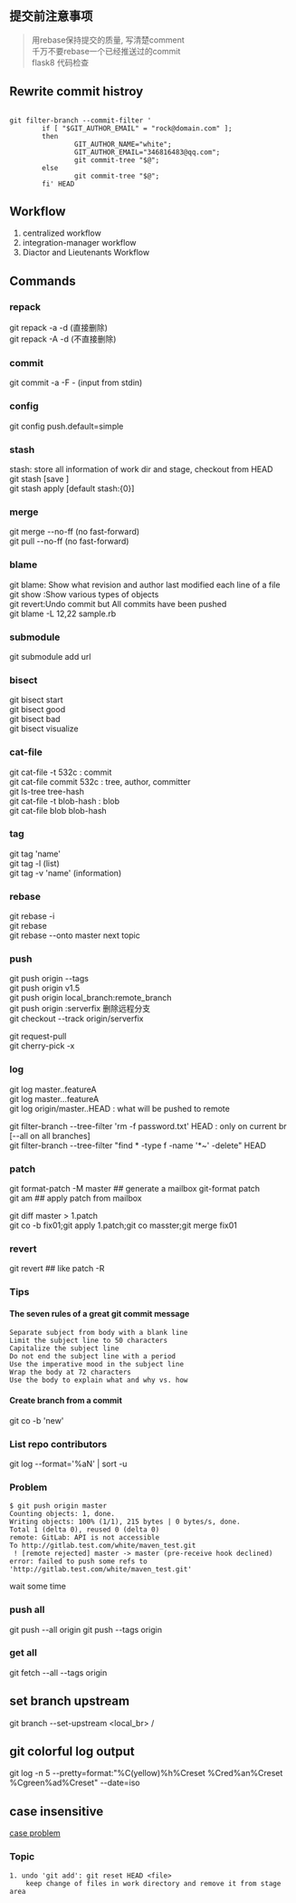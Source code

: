 ## 提交前注意事项  
>   用rebase保持提交的质量, 写清楚comment  
>   千万不要rebase一个已经推送过的commit    
>   flask8 代码检查
## Rewrite commit histroy
```

git filter-branch --commit-filter '
        if [ "$GIT_AUTHOR_EMAIL" = "rock@domain.com" ];
        then
                GIT_AUTHOR_NAME="white";
                GIT_AUTHOR_EMAIL="346816483@qq.com";
                git commit-tree "$@";
        else
                git commit-tree "$@";
        fi' HEAD
```  
    
## Workflow  
1. centralized workflow  
2. integration-manager workflow  
3. Diactor and  Lieutenants Workflow  
  
## Commands  
### repack  
git repack -a -d (直接删除)    
git repack -A -d (不直接删除)    
  
### commit
git commit -a -F -  (input from stdin)

### config  
git config push.default=simple  
  
### stash  
stash: store all information of work dir  and stage, checkout from HEAD  
git stash [save <name>]  
git stash apply [default stash:{0}]   
  
  
### merge  
git merge --no-ff (no fast-forward)  
git pull --no-ff (no fast-forward)  
  
  
### blame  
git blame: Show what revision and author last modified each line of a file  
git show :Show various types of objects  
git revert:Undo commit but All commits have been pushed   
git blame -L 12,22 sample.rb  
  
### submodule  
git submodule add url  
  
  
### bisect  
git bisect start  
git bisect good  
git bisect bad  
git bisect visualize  
  
  
### cat-file   
git cat-file -t 532c : commit  
git cat-file commit 532c : tree, author, committer  
git ls-tree tree-hash  
git cat-file -t blob-hash : blob  
git cat-file blob  blob-hash  
  
  
### tag  
git tag 'name'   
git tag -l (list)  
git tag -v 'name' (information)  
  
### rebase  
git rebase -i  
git rebase <upstream> <branch>  
git rebase --onto master next topic  
  
### push  
git push origin --tags  
git push origin v1.5  
git push origin local_branch:remote_branch  
git push origin :serverfix   删除远程分支  
git checkout --track origin/serverfix  
  
  
git request-pull  
git cherry-pick -x  
  
  
### log  
git log master..featureA  
git log master...featureA  
git log origin/master..HEAD  : what will be pushed to remote  
  
git filter-branch --tree-filter 'rm -f password.txt' HEAD : only on current br  
[--all on all branches]  
git filter-branch --tree-filter "find * -type f -name '*~' -delete" HEAD  
  
  
  
### patch  
git format-patch -M master ## generate a mailbox git-format patch   
git am  ## apply patch from mailbox  
  
<fix01>git diff master > 1.patch  
<master>git co -b fix01;git apply 1.patch;git co masster;git merge fix01  
  
### revert  
git revert ## like patch -R  


### Tips
#### The seven rules of a great git commit message
```
Separate subject from body with a blank line
Limit the subject line to 50 characters
Capitalize the subject line
Do not end the subject line with a period
Use the imperative mood in the subject line
Wrap the body at 72 characters
Use the body to explain what and why vs. how
```

#### Create branch from a commit
git co -b 'new' <commit-id>

### List repo contributors
git log --format='%aN' | sort -u


### Problem
```
$ git push origin master
Counting objects: 1, done.
Writing objects: 100% (1/1), 215 bytes | 0 bytes/s, done.
Total 1 (delta 0), reused 0 (delta 0)
remote: GitLab: API is not accessible
To http://gitlab.test.com/white/maven_test.git
 ! [remote rejected] master -> master (pre-receive hook declined)
error: failed to push some refs to 'http://gitlab.test.com/white/maven_test.git'
```
wait some time



### push all 
git push --all origin
git push --tags origin


### get all
git fetch --all --tags origin



## set branch upstream
git branch --set-upstream <local_br> <upstream>/<branch>



## git colorful log output
git log -n 5 --pretty=format:"%C(yellow)%h%Creset %Cred%an%Creset %Cgreen%ad%Creset" --date=iso

## case insensitive
[case problem](http://www.worldhello.net/gotgit/08-git-misc/030-case-insensitive.html)

### Topic
```
1. undo 'git add': git reset HEAD <file>
    keep change of files in work directory and remove it from stage area


